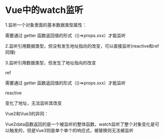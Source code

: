 # Vue中的watch监听

1.监听一个对象里面的基本数据类型属性：

需要通过 getter 函数返回值的形式（()=>props.xxx）才能监听

2.监听引用数据类型，但没有发生地址指向的改变，可以直接监听(reactive和ref同理)

3.监听引用数据类型，但发生了地址指向的改变

ref

需要通过 getter 函数返回值的形式（()=>props.xxx）才能监听

reactive

变化了地址，无法监听其改变

Vue2和Vue3的异同：

Vue2data函数返回的是一个被监听的整体函数，watch监听了整个对象变化是可以触发的，但是Vue3则是单个单个的响应式，被替换则无法被监听

